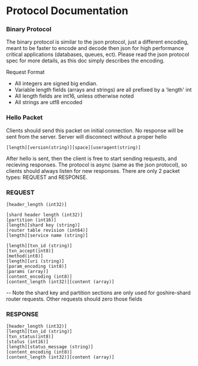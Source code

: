 # Protocol Documentation


### Binary Protocol

The binary protocol is similar to the json protocol, just a different encoding, meant to be faster to encode and decode then json for high performance critical applications (databases, queues, ect). Please read the json protocol spec for more details, as this doc simply describes the encoding.

Request Format

* All integers are signed big endian.
* Variable length fields (arrays and strings) are all prefixed by a 'length' int
* All length fields are int16, unless otherwise noted
* All strings are utf8 encoded

### Hello Packet

Clients should send this packet on initial connection.  No response will be sent from the server.  Server will disconnect without a proper hello

```
[length][version(string)][space][useragent(string)]
```

After hello is sent, then the client is free to start sending requests, and recieving responses.
The protocol is async (same as the json protocol), so clients should always listen for new responses.  There are only 2 packet types: REQUEST and RESPONSE.  


### REQUEST

```
[header_length (int32)]

[shard header length (int32)]
[partition (int16)]
[length][shard key (string)]
[router table revision (int64)]
[length][service name (string)]

[length][txn_id (string)]
[txn_accept(int8)]
[method(int8)]
[length][uri (string)]
[param_encoding (int8)]
[params (array)]
[content_encoding (int8)]
[content_length (int32)][content (array)]
```
 -- Note the shard key and partition sections are only used for goshire-shard router requests. Other requests should zero those fields


### RESPONSE

```
[header_length (int32)]
[length][txn_id (string)]
[txn_status(int8)]
[status (int16)]
[length][status_message (string)]
[content_encoding (int8)]
[content_length (int32)][content (array)]
```
